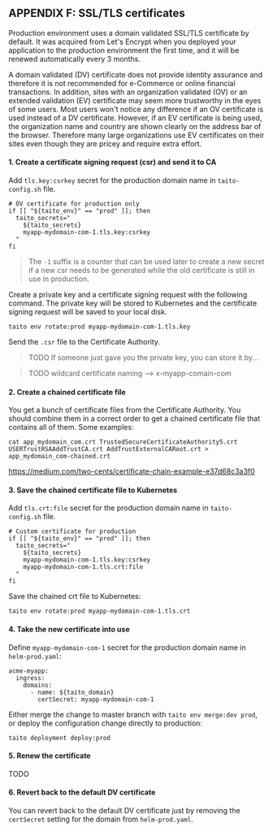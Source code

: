 ## APPENDIX F: SSL/TLS certificates

Production environment uses a domain validated SSL/TLS certificate by default. It was acquired from Let's Encrypt when you deployed your application to the production environment the first time, and it will be renewed automatically every 3 months.

A domain validated (DV) certificate does not provide identity assurance and therefore it is not recommended for e-Commerce or online financial transactions. In addition, sites with an organization validated (OV) or an extended validation (EV) certificate may seem more trustworthy in the eyes of some users. Most users won't notice any difference if an OV certificate is used instead of a DV certificate. However, if an EV certificate is being used, the organization name and country are shown clearly on the address bar of the browser. Therefore many large organizations use EV certificates on their sites even though they are pricey and require extra effort.

#### 1. Create a certificate signing request (csr) and send it to CA

Add `tls.key:csrkey` secret for the production domain name in `taito-config.sh` file.

```
# OV certificate for production only
if [[ "${taito_env}" == "prod" ]]; then
  taito_secrets="
    ${taito_secrets}
    myapp-mydomain-com-1.tls.key:csrkey
  "
fi
```

> The `-1` suffix is a counter that can be used later to create a new secret if a new csr needs to be generated while the old certificate is still in use in production.

Create a private key and a certificate signing request with the following command. The private key will be stored to Kubernetes and the certificate signing request will be saved to your local disk.

```
taito env rotate:prod myapp-mydomain-com-1.tls.key
```

Send the `.csr` file to the Certificate Authority.

> TODO If someone just gave you the private key, you can store it by...

> TODO wildcard certificate naming --> x-myapp-comain-com

#### 2. Create a chained certificate file

You get a bunch of certificate files from the Certificate Authority. You should combine them in a correct order to get a chained certificate file that contains all of them. Some examples:

```
cat app_mydomain_com.crt TrustedSecureCertificateAuthority5.crt USERTrustRSAAddTrustCA.crt AddTrustExternalCARoot.crt > app_mydomain_com-chained.crt
```

https://medium.com/two-cents/certificate-chain-example-e37d68c3a3f0

#### 3. Save the chained certificate file to Kubernetes

Add `tls.crt:file` secret for the production domain name in `taito-config.sh` file.

```
# Custom certificate for production
if [[ "${taito_env}" == "prod" ]]; then
  taito_secrets="
    ${taito_secrets}
    myapp-mydomain-com-1.tls.key:csrkey
    myapp-mydomain-com-1.tls.crt:file
  "
fi
```

Save the chained crt file to Kubernetes:

```
taito env rotate:prod myapp-mydomain-com-1.tls.crt
```

#### 4. Take the new certificate into use

Define `myapp-mydomain-com-1` secret for the production domain name in `helm-prod.yaml`:

```
acme-myapp:
  ingress:
    domains:
      - name: ${taito_domain}
        certSecret: myapp-mydomain-com-1
```

Either merge the change to master branch with `taito env merge:dev prod`, or deploy the configuration change directly to production:

```
taito deployment deploy:prod
```

#### 5. Renew the certificate

TODO

#### 6. Revert back to the default DV certificate

You can revert back to the default DV certificate just by removing the `certSecret` setting for the domain from `helm-prod.yaml`.
